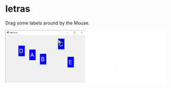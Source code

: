 # letras
Drag some labels around by the Mouse.

![Label 'C' is following mouse](https://github.com/IVSoftware/letras/blob/master/letras/ReadMe/screenshot.png?raw=true)
